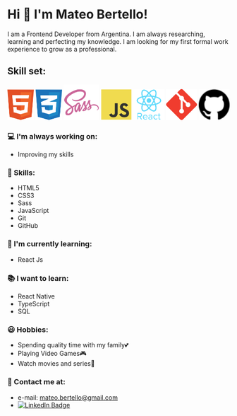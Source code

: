 # Hi 👋 I'm Mateo Bertello!

I am a Frontend Developer from Argentina. I am always researching, learning and perfecting my knowledge. I am looking for my first formal work experience to grow as a professional.

## Skill set:

<p align="left">
<img src="./assets/html.svg" height="auto" width="60">
<img src="./assets/css.svg" height="auto" width="60">
<img src="./assets/sass.svg" height="auto" width="80">
<img src="./assets/javascript.svg" height="auto" width="70">
<img src="./assets/react.svg" height="auto" width="70">
<img src="./assets/git.svg" height="auto" width="70">
<img src="./assets/github.svg" height="auto" width="70">
</p>

### 💻 I'm always working on:
- Improving my skills

### 🧠 Skills:
- HTML5 
- CSS3 
- Sass
- JavaScript
- Git
- GitHub

### 🌱 I'm currently learning:
- React Js

### 📚 I want to learn:
- React Native
- TypeScript
- SQL

### 😃 Hobbies:
- Spending quality time with my family💕​
- Playing Video Games🎮​
- Watch movies and series🍿

### 📌 Contact me at:
- e-mail: mateo.bertello@gmail.com
- <a href="https://www.linkedin.com/in/mateo-bertello/"><img src="https://img.shields.io/badge/LinkedIn-blue?style=for-the-badge&logo=linkedin&logoColor=white" alt="LinkedIn Badge"/></a>
<!-- <p align="left"> <img src="https://komarev.com/ghpvc/?username=mateober&label=Profile%20views&color=0e75b6&style=flat" alt="mateober" /> </p> -->
<!-- <p><img align="left" src="https://github-readme-stats.vercel.app/api/top-langs?username=mateober&show_icons=true&locale=en&layout=compact" alt="mateober" /></p> -->
